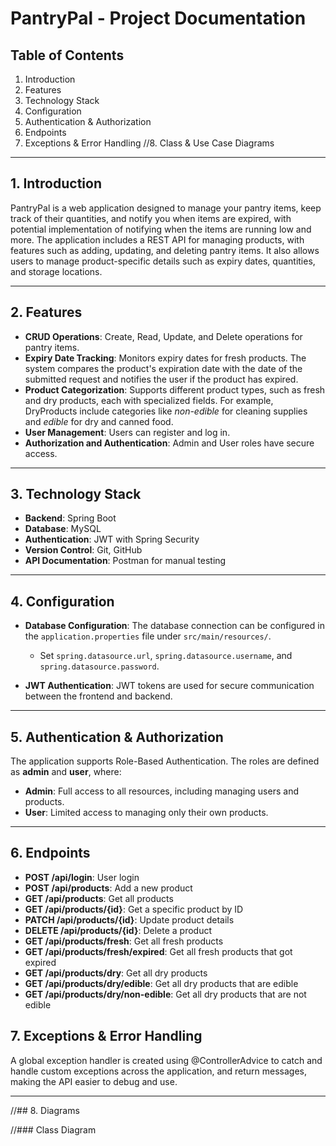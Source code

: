 # PantryPal - Project Documentation

## Table of Contents
1. Introduction
2. Features
3. Technology Stack
4. Configuration
5. Authentication & Authorization
6. Endpoints
7. Exceptions & Error Handling
//8. Class & Use Case Diagrams

---

## 1. Introduction

PantryPal is a web application designed to manage your pantry items, keep track of their quantities, and notify you when items are expired, with potential implementation of notifying when the items are running low and more. The application includes a REST API for managing products, with features such as adding, updating, and deleting pantry items. It also allows users to manage product-specific details such as expiry dates, quantities, and storage locations.

---

## 2. Features

- **CRUD Operations**: Create, Read, Update, and Delete operations for pantry items.
- **Expiry Date Tracking**: Monitors expiry dates for fresh products. The system compares the product's expiration date with the date of the submitted request and notifies the user if the product has expired.
- **Product Categorization**: Supports different product types, such as fresh and dry products, each with specialized fields. For example, DryProducts include categories like *non-edible* for cleaning supplies and *edible* for dry and canned food.
- **User Management**: Users can register and log in.
- **Authorization and Authentication**: Admin and User roles have secure access.

---

## 3. Technology Stack

- **Backend**: Spring Boot
- **Database**: MySQL
- **Authentication**: JWT with Spring Security
- **Version Control**: Git, GitHub
- **API Documentation**: Postman for manual testing

---

## 4. Configuration

- **Database Configuration**: The database connection can be configured in the `application.properties` file under `src/main/resources/`.
    - Set `spring.datasource.url`, `spring.datasource.username`, and `spring.datasource.password`.

- **JWT Authentication**: JWT tokens are used for secure communication between the frontend and backend. 

---

## 5. Authentication & Authorization

The application supports Role-Based Authentication. The roles are defined as **admin** and **user**, where:

- **Admin**: Full access to all resources, including managing users and products.
- **User**: Limited access to managing only their own products.

---

## 6. Endpoints

- **POST /api/login**: User login
- **POST /api/products**: Add a new product
- **GET /api/products**: Get all products
- **GET /api/products/{id}**: Get a specific product by ID
- **PATCH /api/products/{id}**: Update product details
- **DELETE /api/products/{id}**: Delete a product
- **GET /api/products/fresh**: Get all fresh products
- **GET /api/products/fresh/expired**: Get all fresh products that got expired
- **GET /api/products/dry**: Get all dry products
- **GET /api/products/dry/edible**: Get all dry products that are edible
- **GET /api/products/dry/non-edible**: Get all dry products that are not edible 


## 7. Exceptions & Error Handling
A global exception handler is created using @ControllerAdvice to catch and handle custom exceptions across the application, and return messages, making the API easier to debug and use.

---

//## 8. Diagrams

//### Class Diagram

